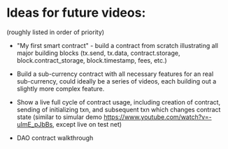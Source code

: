 Ideas for future videos:
====================
(roughly listed in order of priority)

+ "My first smart contract" - build a contract from scratch illustrating all major building blocks (tx.send, tx.data, contract.storage, block.contract_storage, block.timestamp, fees, etc.)

+ Build a sub-currency contract with all necessary features for an real sub-currency, could ideally be a series of videos, each building out a slightly more complex feature.

+ Show a live full cycle of contract usage, including creation of contract, sending of initializing txn, and subsequent txn which changes contract state (similar to simular demo https://www.youtube.com/watch?v=-uImE_pJbBs, except live on test net)

+ DAO contract walkthrough





